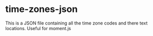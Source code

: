 time-zones-json
===============

This is a JSON file containing all the time zone codes and there text locations. Useful for moment.js
